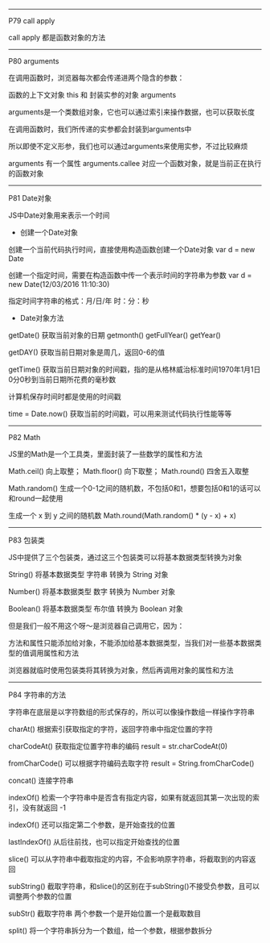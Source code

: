 -------
P79 call apply

call apply 都是函数对象的方法

-------
P80 arguments

在调用函数时，浏览器每次都会传递进两个隐含的参数：

函数的上下文对象 this 和 封装实参的对象 arguments

arguments是一个类数组对象，它也可以通过索引来操作数据，也可以获取长度

在调用函数时，我们所传递的实参都会封装到arguments中

所以即使不定义形参，我们也可以通过arguments来使用实参，不过比较麻烦

arguments 有一个属性 arguments.callee 对应一个函数对象，就是当前正在执行的函数对象

-------
P81 Date对象

JS中Date对象用来表示一个时间

* 创建一个Date对象

创建一个当前代码执行时间，直接使用构造函数创建一个Date对象 var d = new Date 

创建一个指定时间，需要在构造函数中传一个表示时间的字符串为参数 var d = new Date(12/03/2016 11:10:30)

指定时间字符串的格式：月/日/年 时：分：秒

* Date对象方法

getDate() 获取当前对象的日期 getmonth() getFullYear() getYear()

getDAY() 获取当前日期对象是周几，返回0-6的值

getTime() 获取当前日期对象的时间戳，指的是从格林威治标准时间1970年1月1日0分0秒到当前日期所花费的毫秒数

计算机保存时间时都是使用的时间戳

time = Date.now() 获取当前的时间戳，可以用来测试代码执行性能等等

-------
P82 Math

JS里的Math是一个工具类，里面封装了一些数学的属性和方法

Math.ceil() 向上取整； Math.floor() 向下取整； Math.round() 四舍五入取整

Math.random() 生成一个0-1之间的随机数，不包括0和1，想要包括0和1的话可以和round一起使用

生成一个 x 到 y 之间的随机数 Math.round(Math.random() * (y - x) + x)

-------
P83 包装类

JS中提供了三个包装类，通过这三个包装类可以将基本数据类型转换为对象

String() 将基本数据类型 字符串 转换为 String 对象

Number() 将基本数据类型 数字 转换为 Number 对象

Boolean() 将基本数据类型 布尔值 转换为 Boolean 对象

但是我们一般不用这个呀～是浏览器自己调用它，因为：

方法和属性只能添加给对象，不能添加给基本数据类型，当我们对一些基本数据类型的值调用属性和方法

浏览器就临时使用包装类将其转换为对象，然后再调用对象的属性和方法

-------
P84 字符串的方法

字符串在底层是以字符数组的形式保存的，所以可以像操作数组一样操作字符串

charAt() 根据索引获取指定的字符，返回字符串中指定位置的字符

charCodeAt() 获取指定位置字符串的编码 result = str.charCodeAt(0)

fromCharCode() 可以根据字符编码去取字符 result = String.fromCharCode()

concat() 连接字符串

indexOf() 检索一个字符串中是否含有指定内容，如果有就返回其第一次出现的索引，没有就返回 -1

indexOf() 还可以指定第二个参数，是开始查找的位置

lastIndexOf() 从后往前找，也可以指定开始查找的位置

slice() 可以从字符串中截取指定的内容，不会影响原字符串，将截取到的内容返回

subString() 截取字符串，和slice()的区别在于subString()不接受负参数，且可以调整两个参数的位置

subStr() 截取字符串 两个参数一个是开始位置一个是截取数目

split() 将一个字符串拆分为一个数组，给一个参数，根据参数拆分































